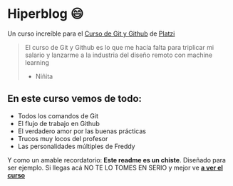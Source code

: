 # Hiperblog 😄
Un curso increíble para el [Curso de Git y Github](http://https://platzi.com/clases/git-github/ "Curso de Git y Github") de [Platzi](http://https://platzi.com/ "Platzi")
>El curso de Git y Github es lo que me hacía falta para triplicar mi salario y lanzarme a la industria del diseño remoto con machine learning
> - Niñita

## En este curso vemos de todo: 
* Todos los comandos de Git
* El flujo de trabajo en Github
* El verdadero amor por las buenas prácticas
* Trucos muy locos del profesor
* Las personalidades múltiples de Freddy

Y como un amable recordatorio: **Este readme es un chiste**. Diseñado para ser ejemplo. Si llegas acá NO TE LO TOMES EN SERIO y mejor ve [**a ver el curso** ](https://platzi.com/clases/git-github/ "a ver el curso ")